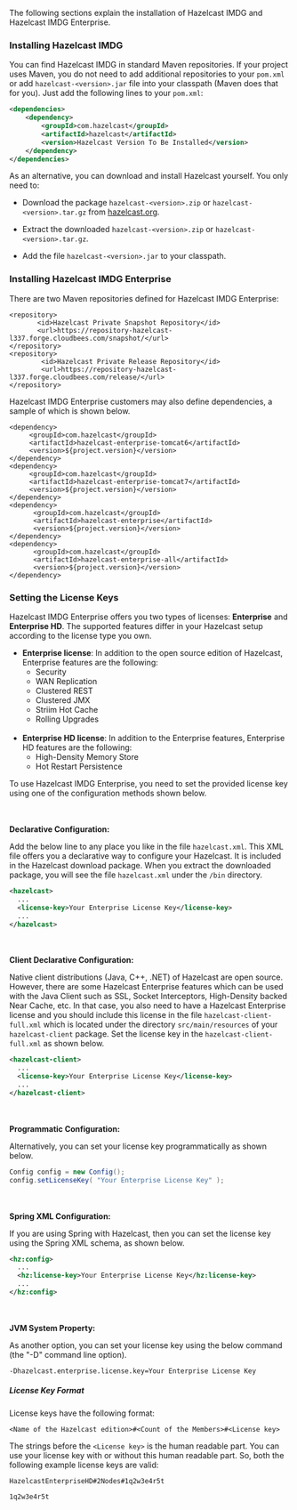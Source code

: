 

The following sections explain the installation of Hazelcast IMDG and Hazelcast IMDG Enterprise.

### Installing Hazelcast IMDG

You can find Hazelcast IMDG in standard Maven repositories. If your project uses Maven, you do not need to add 
additional repositories to your `pom.xml` or add `hazelcast-<version>.jar` file into your 
classpath (Maven does that for you). Just add the following lines to your `pom.xml`:

```xml
<dependencies>
	<dependency>
		<groupId>com.hazelcast</groupId>
		<artifactId>hazelcast</artifactId>
		<version>Hazelcast Version To Be Installed</version>
	</dependency>
</dependencies>
```
As an alternative, you can download and install Hazelcast yourself. You only need to:

- Download the package `hazelcast-<version>.zip` or `hazelcast-<version>.tar.gz` from 
<a 
href="http://hazelcast.org/download/" target="_blank">hazelcast.org</a>.

- Extract the downloaded `hazelcast-<version>.zip` or `hazelcast-<version>.tar.gz`.

- Add the file `hazelcast-<version>.jar` to your classpath.

### Installing Hazelcast IMDG Enterprise


There are two Maven repositories defined for Hazelcast IMDG Enterprise:

```
<repository>
       <id>Hazelcast Private Snapshot Repository</id>
       <url>https://repository-hazelcast-l337.forge.cloudbees.com/snapshot/</url>
</repository>
<repository>
        <id>Hazelcast Private Release Repository</id>
        <url>https://repository-hazelcast-l337.forge.cloudbees.com/release/</url>
</repository>
```

Hazelcast IMDG Enterprise customers may also define dependencies, a sample of which is shown below.

```
<dependency>
     <groupId>com.hazelcast</groupId>
     <artifactId>hazelcast-enterprise-tomcat6</artifactId>
     <version>${project.version}</version>
</dependency>
<dependency>
     <groupId>com.hazelcast</groupId>
     <artifactId>hazelcast-enterprise-tomcat7</artifactId>
     <version>${project.version}</version>
</dependency>
<dependency>
      <groupId>com.hazelcast</groupId>
      <artifactId>hazelcast-enterprise</artifactId>
      <version>${project.version}</version>
</dependency>
<dependency>
      <groupId>com.hazelcast</groupId>
      <artifactId>hazelcast-enterprise-all</artifactId>
      <version>${project.version}</version>
</dependency>
```

### Setting the License Keys


Hazelcast IMDG Enterprise offers you two types of licenses: **Enterprise** and **Enterprise HD**. The supported features differ in your Hazelcast setup according to the license type you own.

* **Enterprise license**: In addition to the open source edition of Hazelcast, Enterprise features are the following:
	* Security
	* WAN Replication
	* Clustered REST
	* Clustered JMX 
	* Striim Hot Cache
	* Rolling Upgrades
<br></br>
* **Enterprise HD license**: In addition to the Enterprise features, Enterprise HD features are the following:
	* High-Density Memory Store
	* Hot Restart Persistence 


To use Hazelcast IMDG Enterprise, you need to set the provided license key using one of the configuration methods shown below. 

<br></br>
**Declarative Configuration:**

Add the below line to any place you like in the file `hazelcast.xml`. This XML file offers you a declarative way to configure your Hazelcast. It is included in the Hazelcast download package. When you extract the downloaded package, you will see the file `hazelcast.xml` under the `/bin` directory.

```xml
<hazelcast>
  ...
  <license-key>Your Enterprise License Key</license-key>
  ...
</hazelcast>
```

<br></br>
**Client Declarative Configuration:**

Native client distributions (Java, C++, .NET) of Hazelcast are open source. However, there are some Hazelcast Enterprise features which can be used with the Java Client such as SSL, Socket Interceptors, High-Density backed Near Cache, etc. In that case, you also need to have a Hazelcast Enterprise license and you should include this license in the file `hazelcast-client-full.xml` which is located under the directory `src/main/resources` of your `hazelcast-client` package. Set the license key in the `hazelcast-client-full.xml` as shown below.

```xml
<hazelcast-client>
  ...
  <license-key>Your Enterprise License Key</license-key>
  ...
</hazelcast-client>
```

<br></br>
**Programmatic Configuration:**

Alternatively, you can set your license key programmatically as shown below.

```java
Config config = new Config();
config.setLicenseKey( "Your Enterprise License Key" );
```


<br></br>
**Spring XML Configuration:**

If you are using Spring with Hazelcast, then you can set the license key using the Spring XML schema, as shown below.

```xml
<hz:config>
  ...
  <hz:license-key>Your Enterprise License Key</hz:license-key>
  ...
</hz:config>
```


<br></br>
**JVM System Property:**

As another option, you can set your license key using the below command (the "-D" command line option).

```plain
-Dhazelcast.enterprise.license.key=Your Enterprise License Key
```

##### License Key Format

License keys have the following format:

```
<Name of the Hazelcast edition>#<Count of the Members>#<License key>
```

The strings before the `<License key>` is the human readable part. You can use your license key with or without this human readable part. So, both the following example license keys are valid:

```
HazelcastEnterpriseHD#2Nodes#1q2w3e4r5t
```


```
1q2w3e4r5t
```



